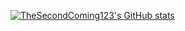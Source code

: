 [![TheSecondComing123's GitHub stats](https://github-readme-stats.vercel.app/api?username=TheSecondComing123&show_icons=true&theme=synthwave&bg_color=45,dff12,ffa9)](https://github.com/anuraghazra/github-readme-stats)
